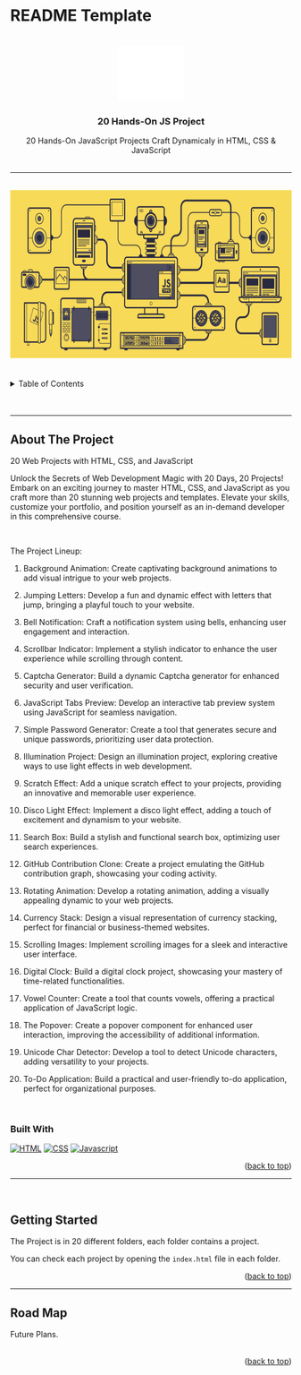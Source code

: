 # README Template

<a name="readme-top"></a>

<!-- PROJECT LOGO -->
<br />


<div align="center">
  <a href="https://github.com/zyx-0314/">
    <img src="./docs/nyebe_white.png" alt="Logo" width="120" height="100">
  </a>

  <h3 align="center">20 Hands-On JS Project</h3>
</div>
<div align="center">
  20 Hands-On JavaScript Projects Craft Dynamicaly in HTML, CSS & JavaScript
</div>

<br />

---

<br />

<div align="center">
  <img src="./docs/banner.gif" alt="Logo" width="1000" height="300">
</div>

<br />
<br />

<!-- TABLE OF CONTENTS -->

<details>
  <summary>Table of Contents</summary>
  <ol>
    <li>
      <a href="#about-the-project">About The Project</a>
      <ul>
        <li><a href="#built-with">Built With</a></li>
        <li><a href="#other-components">Other Components</a></li>
      </ul>
    </li>
    <li>
      <a href="#getting-started">Getting Started</a>
    </li>
    <li><a href="#road-map">Road Map</a></li>
  </ol>
</details>

<br />
<br />

---

## About The Project

20 Web Projects with HTML, CSS, and JavaScript

Unlock the Secrets of Web Development Magic with 20 Days, 20 Projects! Embark on an exciting journey to master HTML, CSS, and JavaScript as you craft more than 20 stunning web projects and templates. Elevate your skills, customize your portfolio, and position yourself as an in-demand developer in this comprehensive course.

<br/>

The Project Lineup:

1. Background Animation: Create captivating background animations to add visual intrigue to your web projects.

2. Jumping Letters: Develop a fun and dynamic effect with letters that jump, bringing a playful touch to your website.

3. Bell Notification: Craft a notification system using bells, enhancing user engagement and interaction.

4. Scrollbar Indicator: Implement a stylish indicator to enhance the user experience while scrolling through content.

5. Captcha Generator: Build a dynamic Captcha generator for enhanced security and user verification.

6. JavaScript Tabs Preview: Develop an interactive tab preview system using JavaScript for seamless navigation.

7. Simple Password Generator: Create a tool that generates secure and unique passwords, prioritizing user data protection.

8. Illumination Project: Design an illumination project, exploring creative ways to use light effects in web development.

9. Scratch Effect: Add a unique scratch effect to your projects, providing an innovative and memorable user experience.

10. Disco Light Effect: Implement a disco light effect, adding a touch of excitement and dynamism to your website.

11. Search Box: Build a stylish and functional search box, optimizing user search experiences.

12. GitHub Contribution Clone: Create a project emulating the GitHub contribution graph, showcasing your coding activity.

13. Rotating Animation: Develop a rotating animation, adding a visually appealing dynamic to your web projects.

14. Currency Stack: Design a visual representation of currency stacking, perfect for financial or business-themed websites.

15. Scrolling Images: Implement scrolling images for a sleek and interactive user interface.

16. Digital Clock: Build a digital clock project, showcasing your mastery of time-related functionalities.

17. Vowel Counter: Create a tool that counts vowels, offering a practical application of JavaScript logic.

18. The Popover: Create a popover component for enhanced user interaction, improving the accessibility of additional information.

19. Unicode Char Detector: Develop a tool to detect Unicode characters, adding versatility to your projects.

20. To-Do Application: Build a practical and user-friendly to-do application, perfect for organizational purposes.

<br/>

### Built With

[![HTML][HTML.com]][HTML-url] [![CSS][CSS.com]][CSS-url] [![Javascript][Javascript.com]][Javascript-url]

<div align="right">(<a href="#readme-top">back to top</a>)</div>

---

<br/>

## Getting Started

The Project is in 20 different folders, each folder contains a project.

You can check each project by opening the `index.html` file in each folder.


<div align="right">(<a href="#readme-top">back to top</a>)</div>

---

## Road Map

Future Plans.

<br />

<div align="right">(<a href="#readme-top">back to top</a>)</div>

<!-- Frameworks -->
[JavaScript.com]: https://img.shields.io/badge/JavaScript-F7DF1E?style=for-the-badge&logo=javascript&logoColor=black
[JavaScript-url]: https://www.javascript.com/
[Html.com]: https://img.shields.io/badge/HTML5-E34F26?style=for-the-badge&logo=html5&logoColor=white
[Html-url]: https://html.com/
[Css.com]: https://img.shields.io/badge/CSS3-1572B6?style=for-the-badge&logo=css3&logoColor=white
[Css-url]: https://www.w3.org/Style/CSS/Overview.en.html